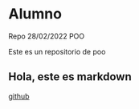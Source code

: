 # Alumno
Repo 28/02/2022 POO

Este es un repositorio de poo

## Hola, este es markdown

[github](https://github.com/)
  
